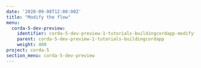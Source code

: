 ```yaml
---
date: '2020-09-08T12:00:00Z'
title: "Modify the flow"
menu:
  corda-5-dev-preview:
    identifier: corda-5-dev-preview-1-tutorials-buildingcordapp-modifyflow
    parent: corda-5-dev-preview-1-tutorials-buildingcordapp
    weight: 400
project: corda-5
section_menu: corda-5-dev-preview
---
```

